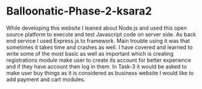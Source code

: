 # Balloonatic-Phase-2-ksara2

While developing this website I leaned about Node.js and used this open source platform to execute and test Javascript code on server side.
As back end service I used Express.js to framework.
Main trouble using it was that sometimes it takes time and crashes as well.
I have covered and learned to write some of the most basic as well as important which is creating registrations module make user to create its account for better experience and if they have account then log in them.
In Task-3 it would be asked to make user buy things as it is considered as business website I would like to add payment and cart modules.

